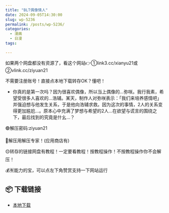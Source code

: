 ```yaml
---
title: "BLT偶像情人"
date: 2024-09-05T14:30:00
slug: wp-5236
permalink: /posts/wp-5236/
categories:
  - 漫画
  - 日漫
tags:

---
```


如果两个网盘都没有资源了，看这个网站👉①link3.cc/xianyu21或②vlink.cc/ziyuan21

不需要注册账号！直接点本地下载转存OK？懂吧！

*   你真的是第一次吗？因为很喜欢偶像，所以当上偶像的…弥咲。我行我素，希望受很多人喜欢的…浩辅。某天，制作人对弥咲表示：「我们来培养感情吧」并强迫想与他发生关系，于是他向浩辅求救。因为这次的事情，2人的关系变得更加尴尬…。原本心中充满了梦想与希望的2人…在欲望与谎言的围绕之下，最后找到的究竟是什幺…？

🟢解压密码:ziyuan21

🔵解压用解压专家！(应用商店有)

🟡转存的链接网盘有教程！一定要看教程！按教程操作！不按教程操作你不会解压！

💰🈶能力的宝，可以点左下角赞赏支持一下网站运行

## 📦 下载链接
- [本地下载](https://blziyuan21.com/pay-download/5236?key=9ed0e86aa1&down_id=0)

